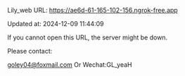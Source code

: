 Lily_web URL: https://ae6d-61-165-102-156.ngrok-free.app

Updated at: 2024-12-09 11:44:09

If you cannot open this URL, the server might be down.

Please contact: 

goley04@foxmail.com Or Wechat:GL_yeaH
